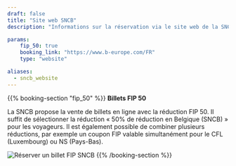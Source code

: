 ```yaml
---
draft: false
title: "Site web SNCB"
description: "Informations sur la réservation via le site web de la SNCB."

params:
    fip_50: true
    booking_link: "https://www.b-europe.com/FR"
    type: "website"

aliases:
  - sncb_website
---
```


{{% booking-section "fip_50" %}}
**Billets FIP 50**

La SNCB propose la vente de billets en ligne avec la réduction FIP 50. Il suffit de sélectionner la réduction « 50% de réduction en Belgique (SNCB) » pour les voyageurs. Il est également possible de combiner plusieurs réductions, par exemple un coupon FIP valable simultanément pour le CFL (Luxembourg) ou NS (Pays-Bas).

![Réserver un billet FIP SNCB](fip_sncb_website.webp)
{{% /booking-section %}}
